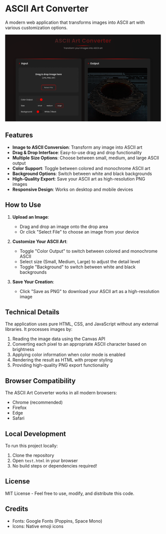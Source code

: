 # ASCII Art Converter

A modern web application that transforms images into ASCII art with various customization options.

![ASCII Art Converter Screenshot](screenshot.png)

## Features

- **Image to ASCII Conversion**: Transform any image into ASCII art
- **Drag & Drop Interface**: Easy-to-use drag and drop functionality
- **Multiple Size Options**: Choose between small, medium, and large ASCII output
- **Color Support**: Toggle between colored and monochrome ASCII art
- **Background Options**: Switch between white and black backgrounds
- **High-Quality Export**: Save your ASCII art as high-resolution PNG images
- **Responsive Design**: Works on desktop and mobile devices

## How to Use

1. **Upload an Image**:
   - Drag and drop an image onto the drop area
   - Or click "Select File" to choose an image from your device

2. **Customize Your ASCII Art**:
   - Toggle "Color Output" to switch between colored and monochrome ASCII
   - Select size (Small, Medium, Large) to adjust the detail level
   - Toggle "Background" to switch between white and black backgrounds

3. **Save Your Creation**:
   - Click "Save as PNG" to download your ASCII art as a high-resolution image

## Technical Details

The application uses pure HTML, CSS, and JavaScript without any external libraries. It processes images by:

1. Reading the image data using the Canvas API
2. Converting each pixel to an appropriate ASCII character based on brightness
3. Applying color information when color mode is enabled
4. Rendering the result as HTML with proper styling
5. Providing high-quality PNG export functionality

## Browser Compatibility

The ASCII Art Converter works in all modern browsers:
- Chrome (recommended)
- Firefox
- Edge
- Safari

## Local Development

To run this project locally:

1. Clone the repository
2. Open `test.html` in your browser
3. No build steps or dependencies required!

## License

MIT License - Feel free to use, modify, and distribute this code.

## Credits

- Fonts: Google Fonts (Poppins, Space Mono)
- Icons: Native emoji icons
